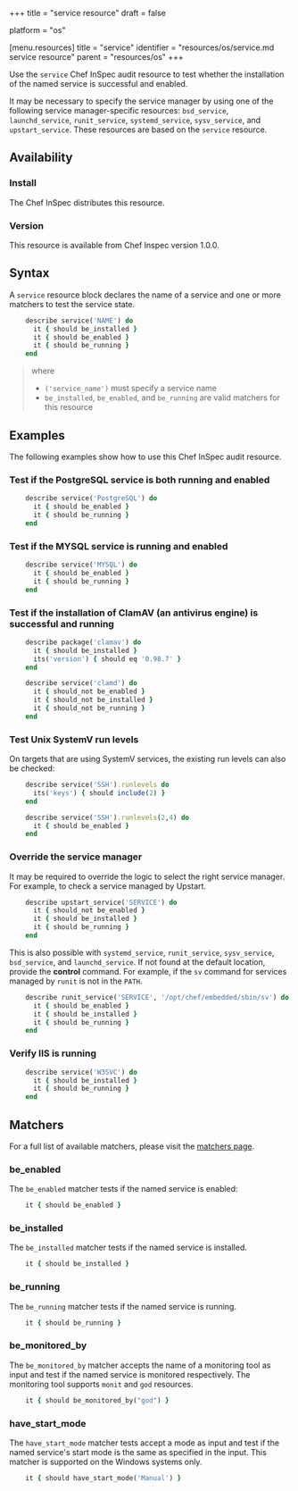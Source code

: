 +++
title = "service resource"
draft = false

platform = "os"

[menu.resources]
    title = "service"
    identifier = "resources/os/service.md service resource"
    parent = "resources/os"
+++

Use the `service` Chef InSpec audit resource to test whether the installation of the named service is successful and enabled.

It may be necessary to specify the service manager by using one of the following service manager-specific resources: `bsd_service`, `launchd_service`, `runit_service`, `systemd_service`, `sysv_service`, and `upstart_service`. These resources are based on the `service` resource.

## Availability

### Install

The Chef InSpec distributes this resource.

### Version

This resource is available from Chef Inspec version 1.0.0.

## Syntax

A `service` resource block declares the name of a service and one or more matchers to test the service state.

```ruby
    describe service('NAME') do
      it { should be_installed }
      it { should be_enabled }
      it { should be_running }
    end
```

> where
>
> - `('service_name')` must specify a service name
> - `be_installed`, `be_enabled`, and `be_running` are valid matchers for this resource

## Examples

The following examples show how to use this Chef InSpec audit resource.

### Test if the PostgreSQL service is both running and enabled

```ruby
    describe service('PostgreSQL') do
      it { should be_enabled }
      it { should be_running }
    end
```

### Test if the MYSQL service is running and enabled

```ruby
    describe service('MYSQL') do
      it { should be_enabled }
      it { should be_running }
    end
```

### Test if the installation of ClamAV (an antivirus engine) is successful  and running

```ruby
    describe package('clamav') do
      it { should be_installed }
      its('version') { should eq '0.98.7' }
    end

    describe service('clamd') do
      it { should_not be_enabled }
      it { should_not be_installed }
      it { should_not be_running }
    end
```

### Test Unix SystemV run levels

On targets that are using SystemV services, the existing run levels can also be checked:

```ruby
    describe service('SSH').runlevels do
      its('keys') { should include(2) }
    end

    describe service('SSH').runlevels(2,4) do
      it { should be_enabled }
    end
```

### Override the service manager

It may be required to override the logic to select the right service manager. For example, to check a service managed by Upstart.

```ruby
    describe upstart_service('SERVICE') do
      it { should_not be_enabled }
      it { should be_installed }
      it { should be_running }
    end
```

This is also possible with `systemd_service`, `runit_service`, `sysv_service`, `bsd_service`, and `launchd_service`. If not found at the default location, provide the **control** command. For example, if the `sv` command for services managed by `runit` is not in the `PATH`.

```ruby
    describe runit_service('SERVICE', '/opt/chef/embedded/sbin/sv') do
      it { should be_enabled }
      it { should be_installed }
      it { should be_running }
    end
```

### Verify IIS is running

```ruby
    describe service('W3SVC') do
      it { should be_installed }
      it { should be_running }
    end
```

## Matchers

For a full list of available matchers, please visit the [matchers page](/reference/matchers/).

### be_enabled

The `be_enabled` matcher tests if the named service is enabled:

```ruby
    it { should be_enabled }
```

### be_installed

The `be_installed` matcher tests if the named service is installed.

```ruby
    it { should be_installed }
```

### be_running

The `be_running` matcher tests if the named service is running.

```ruby
    it { should be_running }
```

### be_monitored_by

The `be_monitored_by` matcher accepts the name of a monitoring tool as input and test if the named service is monitored respectively. The monitoring tool supports `monit` and `god` resources.

```ruby
    it { should be_monitored_by("god") }
```

### have_start_mode

The `have_start_mode` matcher tests accept a mode as input and test if the named service's start mode is the same as specified in the input. This matcher  is supported on the Windows systems only.

```ruby
    it { should have_start_mode('Manual') }
```
